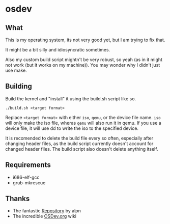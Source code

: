 osdev
===

What
---
This is my operating system, its not very good yet, but I am trying to fix that. 

It might be a bit silly and idiosyncratic sometimes. 

Also my custom build script mightn't be very robust, so yeah
(as in it might not work (but it works on my machine)).
You may wonder why I didn't just use make.

Building
---
Build the kernel and "install" it using the build.sh script like so. 

`
./build.sh <target format>
`

Replace `<target format>` with either `iso`, `qemu`, or the device file name.
`iso` will only make the iso file, wheras `qemu` will also run it in qemu.
If you use a device file, it will use dd to write the iso to the specified device.

It is recomended to delete the build file every so often, especially after changing header files,
as the build script currently doesn't account for changed header files.
The build script also doesn't delete anything itself.

Requirements
---
* i686-elf-gcc
* grub-mkrescue

Thanks
---
* The fantastic [Repository](https://github.com/alpn/x86_starterkit) by alpn
* The incredible [OSDev.org](https://wiki.osdev.org/) wiki
